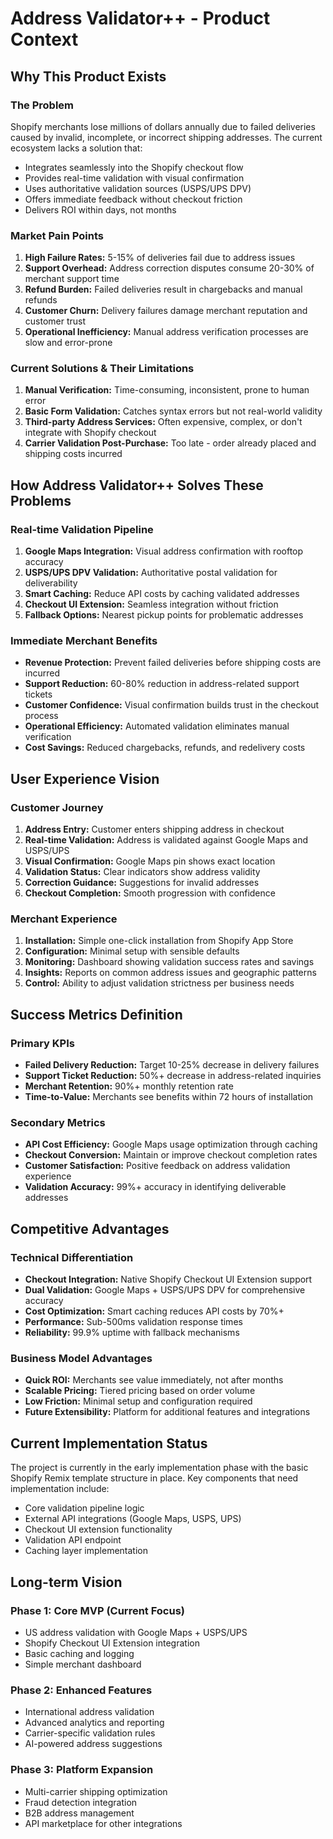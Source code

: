 # Address Validator++ - Product Context

## Why This Product Exists

### The Problem
Shopify merchants lose millions of dollars annually due to failed deliveries caused by invalid, incomplete, or incorrect shipping addresses. The current ecosystem lacks a solution that:
- Integrates seamlessly into the Shopify checkout flow
- Provides real-time validation with visual confirmation
- Uses authoritative validation sources (USPS/UPS DPV)
- Offers immediate feedback without checkout friction
- Delivers ROI within days, not months

### Market Pain Points
1. **High Failure Rates:** 5-15% of deliveries fail due to address issues
2. **Support Overhead:** Address correction disputes consume 20-30% of merchant support time
3. **Refund Burden:** Failed deliveries result in chargebacks and manual refunds
4. **Customer Churn:** Delivery failures damage merchant reputation and customer trust
5. **Operational Inefficiency:** Manual address verification processes are slow and error-prone

### Current Solutions & Their Limitations
1. **Manual Verification:** Time-consuming, inconsistent, prone to human error
2. **Basic Form Validation:** Catches syntax errors but not real-world validity
3. **Third-party Address Services:** Often expensive, complex, or don't integrate with Shopify checkout
4. **Carrier Validation Post-Purchase:** Too late - order already placed and shipping costs incurred

## How Address Validator++ Solves These Problems

### Real-time Validation Pipeline
1. **Google Maps Integration:** Visual address confirmation with rooftop accuracy
2. **USPS/UPS DPV Validation:** Authoritative postal validation for deliverability
3. **Smart Caching:** Reduce API costs by caching validated addresses
4. **Checkout UI Extension:** Seamless integration without friction
5. **Fallback Options:** Nearest pickup points for problematic addresses

### Immediate Merchant Benefits
- **Revenue Protection:** Prevent failed deliveries before shipping costs are incurred
- **Support Reduction:** 60-80% reduction in address-related support tickets
- **Customer Confidence:** Visual confirmation builds trust in the checkout process
- **Operational Efficiency:** Automated validation eliminates manual verification
- **Cost Savings:** Reduced chargebacks, refunds, and redelivery costs

## User Experience Vision

### Customer Journey
1. **Address Entry:** Customer enters shipping address in checkout
2. **Real-time Validation:** Address is validated against Google Maps and USPS/UPS
3. **Visual Confirmation:** Google Maps pin shows exact location
4. **Validation Status:** Clear indicators show address validity
5. **Correction Guidance:** Suggestions for invalid addresses
6. **Checkout Completion:** Smooth progression with confidence

### Merchant Experience
1. **Installation:** Simple one-click installation from Shopify App Store
2. **Configuration:** Minimal setup with sensible defaults
3. **Monitoring:** Dashboard showing validation success rates and savings
4. **Insights:** Reports on common address issues and geographic patterns
5. **Control:** Ability to adjust validation strictness per business needs

## Success Metrics Definition

### Primary KPIs
- **Failed Delivery Reduction:** Target 10-25% decrease in delivery failures
- **Support Ticket Reduction:** 50%+ decrease in address-related inquiries
- **Merchant Retention:** 90%+ monthly retention rate
- **Time-to-Value:** Merchants see benefits within 72 hours of installation

### Secondary Metrics
- **API Cost Efficiency:** Google Maps usage optimization through caching
- **Checkout Conversion:** Maintain or improve checkout completion rates
- **Customer Satisfaction:** Positive feedback on address validation experience
- **Validation Accuracy:** 99%+ accuracy in identifying deliverable addresses

## Competitive Advantages

### Technical Differentiation
- **Checkout Integration:** Native Shopify Checkout UI Extension support
- **Dual Validation:** Google Maps + USPS/UPS DPV for comprehensive accuracy
- **Cost Optimization:** Smart caching reduces API costs by 70%+
- **Performance:** Sub-500ms validation response times
- **Reliability:** 99.9% uptime with fallback mechanisms

### Business Model Advantages
- **Quick ROI:** Merchants see value immediately, not after months
- **Scalable Pricing:** Tiered pricing based on order volume
- **Low Friction:** Minimal setup and configuration required
- **Future Extensibility:** Platform for additional features and integrations

## Current Implementation Status
The project is currently in the early implementation phase with the basic Shopify Remix template structure in place. Key components that need implementation include:
- Core validation pipeline logic
- External API integrations (Google Maps, USPS, UPS)
- Checkout UI extension functionality
- Validation API endpoint
- Caching layer implementation

## Long-term Vision

### Phase 1: Core MVP (Current Focus)
- US address validation with Google Maps + USPS/UPS
- Shopify Checkout UI Extension integration
- Basic caching and logging
- Simple merchant dashboard

### Phase 2: Enhanced Features
- International address validation
- Advanced analytics and reporting
- Carrier-specific validation rules
- AI-powered address suggestions

### Phase 3: Platform Expansion
- Multi-carrier shipping optimization
- Fraud detection integration
- B2B address management
- API marketplace for other integrations
